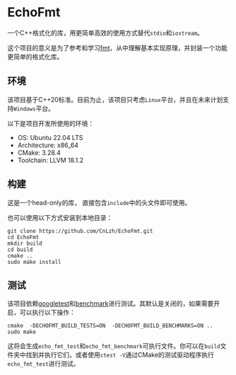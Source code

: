 # EchoFmt

一个C++格式化的库，用更简单高效的使用方式替代`stdio`和`iostream`。

这个项目的意义是为了参考和学习[fmt](https://github.com/fmtlib/fmt)，从中理解基本实现原理，并封装一个功能更简单的格式化库。

## 环境

该项目基于C++20标准。目前为止，该项目只考虑`Linux`平台，并且在未来计划支持`Windows`平台。

以下是项目开发所使用的环境：

- OS: Ubuntu 22.04 LTS
- Architecture: x86_64
- CMake: 3.28.4
- Toolchain: LLVM 18.1.2

## 构建

这是一个head-only的库， 直接包含`include`中的头文件即可使用。

也可以使用以下方式安装到本地目录：


```
git clone https://github.com/CnLzh/EchoFmt.git
cd EchoFmt
mkdir build
cd build
cmake ..
sudo make install
```

## 测试

该项目依赖[googletest](https://github.com/google/googletest)和[benchmark](https://github.com/google/benchmark)进行测试。其默认是关闭的，如果需要开启，可以执行以下操作：


```
cmake  -DECHOFMT_BUILD_TESTS=ON  -DECHOFMT_BUILD_BENCHMARKS=ON ..
sudo make
```

这将会生成`echo_fmt_test`和`echo_fmt_benchmark`可执行文件。你可以在`build`文件夹中找到并执行它们，或者使用`ctest -V`通过CMake的测试驱动程序执行`echo_fmt_test`进行测试。

